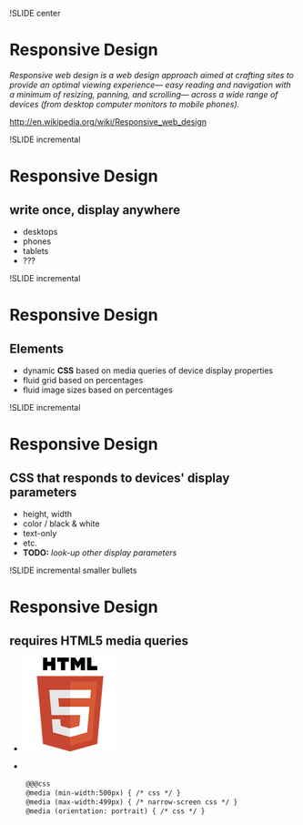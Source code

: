 !SLIDE center

# Responsive Design

*Responsive web design is a web design approach aimed at crafting sites to
provide an optimal viewing experience— easy reading and navigation with a
minimum of resizing, panning, and scrolling— across a wide range of devices
(from desktop computer monitors to mobile phones).*

<http://en.wikipedia.org/wiki/Responsive_web_design>

!SLIDE incremental
# Responsive Design

## write once, display anywhere

- desktops
- phones
- tablets
- ???

!SLIDE incremental
# Responsive Design

## Elements

- dynamic **CSS** based on media queries of device display properties
- fluid grid based on percentages
- fluid image sizes based on percentages

!SLIDE incremental
# Responsive Design

## CSS that responds to devices' display parameters

- height, width
- color / black & white
- text-only
- etc.
- **TODO:** *look-up other display parameters*

!SLIDE incremental smaller bullets
# Responsive Design

## requires HTML5 media queries

- ![html5 logo](165px-HTML5-logo.svg.png)

- 

        @@@css
        @media (min-width:500px) { /* css */ }
        @media (max-width:499px) { /* narrow-screen css */ }
        @media (orientation: portrait) { /* css */ }
